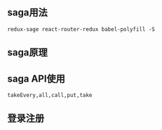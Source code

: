 ## saga用法

    redux-sage react-router-redux babel-polyfill -S

## saga原理

## saga API使用

    takeEvery,all,call,put,take

## 登录注册
